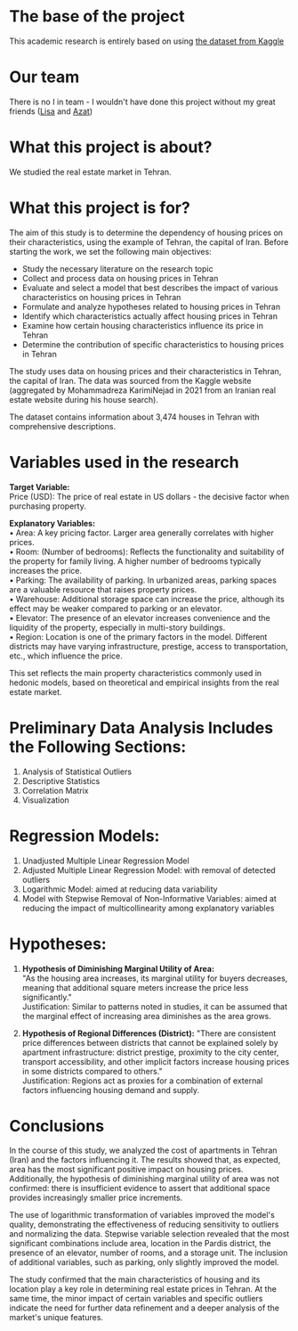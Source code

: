 # The base of the project
This academic research is entirely based on using [the dataset from Kaggle](https://www.kaggle.com/datasets/mokar2001/house-price-tehran-iran)  

# Our team
There is no I in team - I wouldn't have done this project without my great friends ([Lisa](https://github.com/ElizavetaTarTar) and [Azat](https://github.com/gachibek))

# What this project is about?
We studied the real estate market in Tehran. 

# What this project is for?
The aim of this study is to determine the dependency of housing prices on their characteristics, using the example of Tehran, the capital of Iran. Before starting the work, we set the following main objectives:

- Study the necessary literature on the research topic
- Collect and process data on housing prices in Tehran  
- Evaluate and select a model that best describes the impact of various characteristics on housing prices in Tehran  
- Formulate and analyze hypotheses related to housing prices in Tehran  
- Identify which characteristics actually affect housing prices in Tehran  
- Examine how certain housing characteristics influence its price in Tehran  
- Determine the contribution of specific characteristics to housing prices in Tehran  

The study uses data on housing prices and their characteristics in Tehran, the capital of Iran. The data was sourced from the Kaggle website (aggregated by Mohammadreza KarimiNejad in 2021 from an Iranian real estate website during his house search).  

The dataset contains information about 3,474 houses in Tehran with comprehensive descriptions.

# Variables used in the research

**Target Variable:**  
Price (USD): The price of real estate in US dollars - the decisive factor when purchasing property.

**Explanatory Variables:**  
• Area: A key pricing factor. Larger area generally correlates with higher prices.  
• Room: (Number of bedrooms): Reflects the functionality and suitability of the property for family living. A higher number of bedrooms typically increases the price.  
• Parking: The availability of parking. In urbanized areas, parking spaces are a valuable resource that raises property prices.  
• Warehouse: Additional storage space can increase the price, although its effect may be weaker compared to parking or an elevator.  
• Elevator: The presence of an elevator increases convenience and the liquidity of the property, especially in multi-story buildings.  
• Region: Location is one of the primary factors in the model. Different districts may have varying infrastructure, prestige, access to transportation, etc., which influence the price.

This set reflects the main property characteristics commonly used in hedonic models, based on theoretical and empirical insights from the real estate market.

# Preliminary Data Analysis Includes the Following Sections:  
1. Analysis of Statistical Outliers  
2. Descriptive Statistics  
3. Correlation Matrix  
4. Visualization

# Regression Models:  
1. Unadjusted Multiple Linear Regression Model  
2. Adjusted Multiple Linear Regression Model: with removal of detected outliers  
3. Logarithmic Model: aimed at reducing data variability  
4. Model with Stepwise Removal of Non-Informative Variables: aimed at reducing the impact of multicollinearity among explanatory variables

# Hypotheses:  
1. **Hypothesis of Diminishing Marginal Utility of Area:**  
   "As the housing area increases, its marginal utility for buyers decreases, meaning that additional square meters increase the price less significantly."  
   Justification: Similar to patterns noted in studies, it can be assumed that the marginal effect of increasing area diminishes as the area grows.  

2. **Hypothesis of Regional Differences (District):**
   "There are consistent price differences between districts that cannot be explained solely by apartment infrastructure: district prestige, proximity to the city center, transport accessibility, and other implicit factors increase housing prices in some districts compared to others."  
   Justification: Regions act as proxies for a combination of external factors influencing housing demand and supply.

# Conclusions  

In the course of this study, we analyzed the cost of apartments in Tehran (Iran) and the factors influencing it. The results showed that, as expected, area has the most significant positive impact on housing prices. Additionally, the hypothesis of diminishing marginal utility of area was not confirmed: there is insufficient evidence to assert that additional space provides increasingly smaller price increments.  

The use of logarithmic transformation of variables improved the model's quality, demonstrating the effectiveness of reducing sensitivity to outliers and normalizing the data. Stepwise variable selection revealed that the most significant combinations include area, location in the Pardis district, the presence of an elevator, number of rooms, and a storage unit. The inclusion of additional variables, such as parking, only slightly improved the model.  

The study confirmed that the main characteristics of housing and its location play a key role in determining real estate prices in Tehran. At the same time, the minor impact of certain variables and specific outliers indicate the need for further data refinement and a deeper analysis of the market's unique features.
